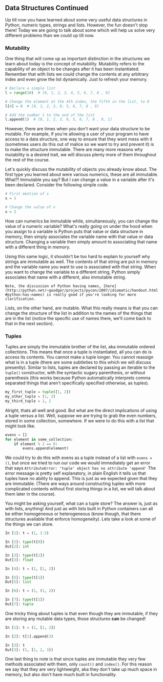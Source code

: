 ## Data Structures Continued

Up till now you have learned about some very useful data structures in Python, numeric types, strings and lists. However, the fun doesn't stop there! Today we are going to talk about some which will help us solve very different problems than we could up till now.

### Mutability

One thing that will come up as important distinction in the structures we learn about today is the concept of mutability. Mutability refers to the capability of an object to be changes after it has been instantiated. Remember that with lists we could change the contents at any arbitrary index and even grow the list dynamically. Just to refresh your memory.

```python
# Declare a simple list
l = range(10)  # [0, 1, 2, 3, 4, 5, 6, 7, 8 , 9]

# Change the element at the 4th index, the fifth in the list, to 0
l[4] = 0  # [0, 1, 2, 3, 0, 5, 6, 7, 8 , 9] 

# Add the number 1 to the end of the list
l.append(1)  # [0, 1, 2, 3, 0, 5, 6, 7, 8 , 9, 1] 
```

However, there are times when you don't want your data structure to be mutable. For example, if you're allowing a user of your program to have access to a data structure, one way to ensure that they wont mess with it (sometimes users do this out of malice so we want to try and prevent it) is to make the structure immutable. There are many more reasons why mutability is a desired trait, we will discuss plenty more of them throughout the rest of the course.

Let's quickly discuss the mutability of objects you already know about. The first type you learned about were various numerics, these are all immutable. What?! Immutable you say? But I can change a value in a variable after it's been declared. Consider the following simple code.

```python
# First mention of x
x = 1

# Change the value of x
x = 2
```

How can numerics be immutable while, simultaneously, you can change the value of a numeric variable? What's really going on under the hood when you assign to a variable is Python puts that value or data structure in memory, then simply associates the variable name with that value or data structure. Changing a variable then simply amount to associating that name with a different thing in memory.

Using this same logic, it shouldn't be too hard to explain to yourself why strings are immutable as well. The contents of that string are put in memory and the variable name you want to use is associated with that string. When you want to change the variable to a different string, Python simply associates that name with a different, also immutable string.

`Note, the discussion of Python having names, [here](http://python.net/~goodger/projects/pycon/2007/idiomatic/handout.html#python-has-names) is really good if you're looking for more clarification.`

Lists, on the other hand, are mutable. What this really means is that you can change the structure of the list in addition to the names of the things that are in the list (notice the specific use of names there, we'll come back to that in the next section).

### Tuples

Tuples are simply the immutable brother of the list, aka immutable ordered collections. This means that once a tuple is instantiated, all you can do is access its contents. You cannot make a tuple longer. You cannot reassign what is in a tuple (there are some subtleties to this which we will discuss presently). Similar to lists, tuples are declared by passing an iterable to the `tuple()` constructor, with the syntactic sugary parenthesis, or without parenthesis (this works because Python automatically interprets comma separated things that aren't specifically specified otherwise, as tuples).

```python
my_first_tuple = tuple([1, 2])
my_other_tuple = (1, 2)
my_third_tuple = 1, 2
```

Alright, thats all well and good. But what are the direct implications of using a tuple versus a list. Well, suppose we are trying to grab the even numbers, stored in some collection, somewhere. If we were to do this with a list that might look like. 

```python
evens = []
for element in some_collection:
    if element % 2 == 0:
        evens.append(element)
```

We could try to do this with evens as a tuple instead of a list with `evens = ()`, but once we tried to run our code we would immediately get an error that says `AttributeError: 'tuple' object has no attribute 'append'` The error message is pretty self explanatory, in plain English it tells us that tuples have no ability to append. This is just as we expected given that they are immutable. (There are ways around constructing tuples with more complicated contents without first storing things in a list, we will talk about them later in the course).

You might be asking yourself, what can a tuple store? The answer is, just as with lists, anything! And just as with lists built in Python containers can all be either homogeneous or heterogeneous (know though, that there structures available that enforce homogeneity). Lets take a look at some of the things we can store. 

```python
In [1]: t = (1, 3.5)

In [2]: type(t[0])
Out[2]: int

In [3]: type(t[1])
Out[3]: float

In [4]: t = (1, [1, 2])

In [5]: type(t[1])
Out[5]: list

In [6]: t = (1, (1, 2))

In [7]: type(t[1])
Out[7]: tuple
```

One tricky thing about tuples is that even though they are immutable, if they are storing any mutable data types, those structures **can** be changed!

```python
In [1]: t = (1, [1, 2])

In [2]: t[1].append(3)

In [3]: t
Out[3]: (1, [1, 2, 3])
```

One last thing to note is that since tuples are immutable they very few methods associated with them, only `count()` and `index()`. For this reason we say that they are very lightweight, aka they don't take up much space in memory, but also don't have much built in functionality.

